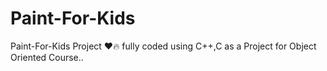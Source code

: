 # Paint-For-Kids

Paint-For-Kids Project ❤️🔥 fully coded using C++,C as a Project for Object Oriented Course..
